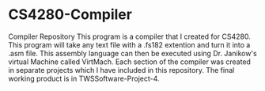 # CS4280-Compiler
Compiler Repository
This program is a compiler that I created for CS4280. This program will take any text file with 
a .fs182 extention and turn it into a .asm file. This assembly language can then be executed 
using Dr. Janikow's virtual Machine called VirtMach. Each section of the compiler was created
in separate projects which I have included in this repository. The final working product is in 
TWSSoftware-Project-4.
